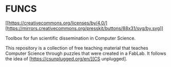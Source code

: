 # FUNCS
[[https://creativecommons.org/licenses/by/4.0/][https://mirrors.creativecommons.org/presskit/buttons/88x31/svg/by.svg]]

Toolbox for fun scientific dissemination in Computer Science.

This repository is a collection of free teaching material that teaches Computer Science through puzzles that were created in a FabLab. It follows the idea of [https://csunplugged.org/en/][CS unplugged].


